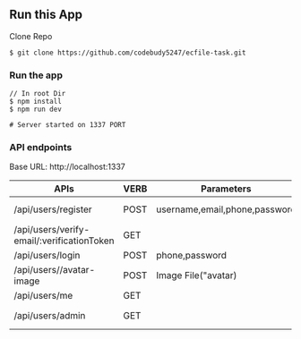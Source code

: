## Run this App

Clone Repo
```
$ git clone https://github.com/codebudy5247/ecfile-task.git
```

### Run the app
```
// In root Dir
$ npm install
$ npm run dev

# Server started on 1337 PORT
```

### API endpoints

Base URL: http://localhost:1337

| APIs | VERB | Parameters | Description |
| --- | --- | --- | --- |
| /api/users/register | POST | username,email,phone,password | Register user. |
| /api/users/verify-email/:verificationToken | GET |  | Verify Email |
| /api/users/login | POST | phone,password | Login user |
| /api/users//avatar-image | POST | Image File("avatar) | Update user avatar |
| /api/users/me | GET |  | USer Profile |
| /api/users/admin | GET |  | Get List Of Users |